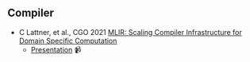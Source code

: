 ## Compiler

- C Lattner, et al., CGO 2021 [MLIR: Scaling Compiler Infrastructure for Domain Specific Computation](https://rcs.uwaterloo.ca/~ali/cs842-s23/papers/mlir.pdf)
  - [Presentation](https://www.youtube.com/watch?v=C_MdJu70z2o) 📹
